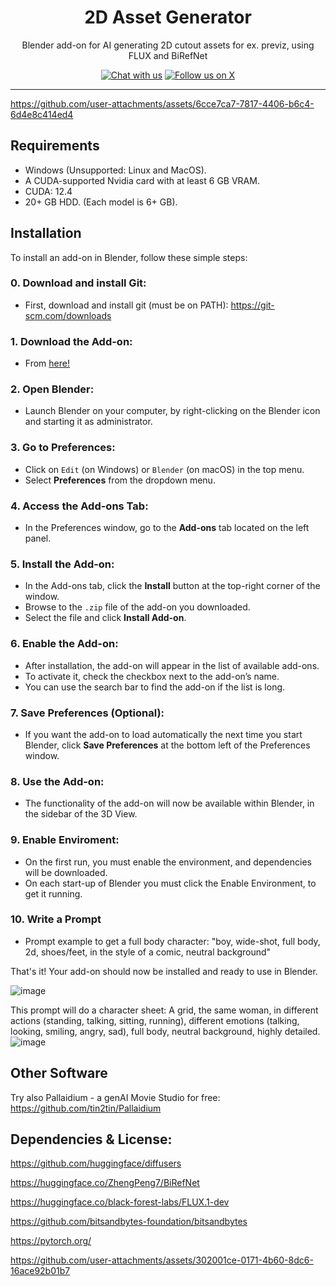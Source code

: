 <h1 align="center">2D Asset Generator</h1>

<p align="center">Blender add-on for AI generating 2D cutout assets for ex. previz, using FLUX and BiRefNet</p>

<p align="center">
    <a href="https://discord.gg/HMYpnPzbTm"><img src="https://img.shields.io/badge/Chat%20with%20us%20on%20Discord--blue?style=social&logo=discord" alt="Chat with us" title="Chat with us"></a>
    <a href="https://twitter.com/tintwotin"><img src="https://img.shields.io/twitter/follow/tintwotin" alt="Follow us on X" title="Follow us on X"></a>
<p>

<hr>

https://github.com/user-attachments/assets/6cce7ca7-7817-4406-b6c4-6d4e8c414ed4

## Requirements
- Windows (Unsupported: Linux and MacOS).
- A CUDA-supported Nvidia card with at least 6 GB VRAM.
- CUDA: 12.4
- 20+ GB HDD. (Each model is 6+ GB).


## Installation

To install an add-on in Blender, follow these simple steps:

### 0. **Download and install Git:**

   - First, download and install git (must be on PATH): https://git-scm.com/downloads

### 1. **Download the Add-on:**
   - From [here!](https://github.com/tin2tin/2D_Billboard_People/archive/refs/heads/main.zip)

### 2. **Open Blender:**
   - Launch Blender on your computer, by right-clicking on the Blender icon and starting it as administrator.

### 3. **Go to Preferences:**
   - Click on `Edit` (on Windows) or `Blender` (on macOS) in the top menu.
   - Select **Preferences** from the dropdown menu.

### 4. **Access the Add-ons Tab:**
   - In the Preferences window, go to the **Add-ons** tab located on the left panel.

### 5. **Install the Add-on:**
   - In the Add-ons tab, click the **Install** button at the top-right corner of the window.
   - Browse to the `.zip` file of the add-on you downloaded.
   - Select the file and click **Install Add-on**.

### 6. **Enable the Add-on:**
   - After installation, the add-on will appear in the list of available add-ons.
   - To activate it, check the checkbox next to the add-on’s name.
   - You can use the search bar to find the add-on if the list is long.

### 7. **Save Preferences (Optional):**
   - If you want the add-on to load automatically the next time you start Blender, click **Save Preferences** at the bottom left of the Preferences window.

### 8. **Use the Add-on:**
   - The functionality of the add-on will now be available within Blender, in the sidebar of the 3D View.

### 9. **Enable Enviroment:**
- On the first run, you must enable the environment, and dependencies will be downloaded.
- On each start-up of Blender you must click the Enable Environment, to get it running.

### 10. **Write a Prompt**
- Prompt example to get a full body character: "boy, wide-shot, full body, 2d, shoes/feet, in the style of a comic, neutral background"

That's it! Your add-on should now be installed and ready to use in Blender.

![image](https://github.com/user-attachments/assets/c1b3086c-5898-4603-ad4f-4031a5653489)

This prompt will do a character sheet:
A grid, the same woman, in different actions (standing, talking, sitting, running), different emotions (talking, looking, smiling, angry, sad), full body, neutral background, highly detailed.
![image](https://github.com/user-attachments/assets/8f7b08cf-9661-4208-a41f-b2627bf32311)


## Other Software
Try also Pallaidium - a genAI Movie Studio for free: https://github.com/tin2tin/Pallaidium

## Dependencies & License:

https://github.com/huggingface/diffusers

https://huggingface.co/ZhengPeng7/BiRefNet

https://huggingface.co/black-forest-labs/FLUX.1-dev

https://github.com/bitsandbytes-foundation/bitsandbytes

https://pytorch.org/



https://github.com/user-attachments/assets/302001ce-0171-4b60-8dc6-16ace92b01b7


